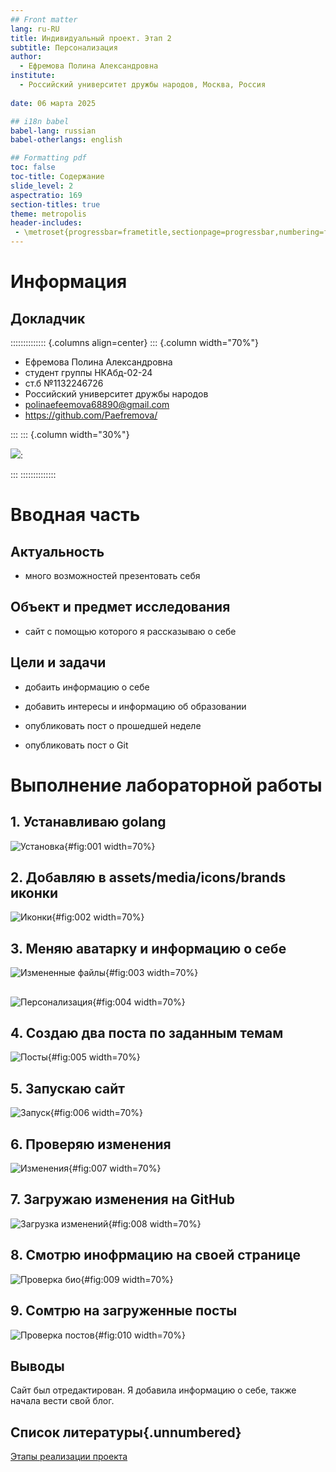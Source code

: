 ```yaml
---
## Front matter
lang: ru-RU
title: Индивидуальный проект. Этап 2
subtitle: Персонализация
author:
  - Ефремова Полина Александровна
institute:
  - Российский университет дружбы народов, Москва, Россия
 
date: 06 марта 2025

## i18n babel
babel-lang: russian
babel-otherlangs: english

## Formatting pdf
toc: false
toc-title: Содержание
slide_level: 2
aspectratio: 169
section-titles: true
theme: metropolis
header-includes:
 - \metroset{progressbar=frametitle,sectionpage=progressbar,numbering=fraction}
---
```


# Информация

## Докладчик

:::::::::::::: {.columns align=center}
::: {.column width="70%"}

  * Ефремова Полина Александровна 
  * студент группы НКАбд-02-24
  * ст.б №1132246726
  * Российский университет дружбы народов
  * polinaefeemova68890@gmail.com
  * <https://github.com/Paefremova/>

:::
::: {.column width="30%"}

![](./image/efremova.jpg):

:::
::::::::::::::


# Вводная часть

## Актуальность

- много возможностей презентовать себя 

## Объект и предмет исследования

- сайт с помощью которого я рассказываю о себе 

## Цели и задачи

- добаить информацию о себе

- добавить интересы и информацию об образовании 

- опубликовать пост о прошедшей неделе

- опубликовать пост о Git

# Выполнение лабораторной работы

## 1. Устанавливаю golang 

![Установка](image/1.png){#fig:001 width=70%}

## 2. Добавляю в assets/media/icons/brands иконки 

![Иконки](image/2.png){#fig:002 width=70%}

## 3. Меняю аватарку и информацию о себе 

![Измененные файлы](image/3.png){#fig:003 width=70%}

##

![Персонализация](image/4.png){#fig:004 width=70%}

## 4. Создаю два поста по заданным темам 

![Посты](image/5.png){#fig:005 width=70%}

## 5. Запускаю сайт 

![Запуск](image/6.png){#fig:006 width=70%}

## 6. Проверяю изменения 

![Изменения](image/7.png){#fig:007 width=70%}

## 7. Загружаю изменения на GitHub 

![Загрузка изменений](image/8.png){#fig:008 width=70%}

## 8. Смотрю инофрмацию на своей странице 

![Проверка био](image/9.png){#fig:009 width=70%}

## 9. Сомтрю на загруженные посты 

![Проверка постов](image/10.png){#fig:010 width=70%}

## Выводы

Сайт был отредактирован. Я добавила информацию о себе, также начала вести свой блог. 

## Список литературы{.unnumbered}

[Этапы реализации проекта](https://esystem.rudn.ru/mod/workshop/view.php?id=1224361)


